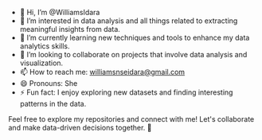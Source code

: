 - 👋 Hi, I’m @WilliamsIdara
- 👀 I’m interested in data analysis and all things related to extracting meaningful insights from data.
- 🌱 I’m currently learning new techniques and tools to enhance my data analytics skills.
- 💞️ I’m looking to collaborate on projects that involve data analysis and visualization.
- 📫 How to reach me: williamsnseidara@gmail.com
- 😄 Pronouns: She
- ⚡ Fun fact: I enjoy exploring new datasets and finding interesting patterns in the data.

Feel free to explore my repositories and connect with me! Let's collaborate and make data-driven decisions together. 🚀



<!---
WilliamsIdara/WilliamsIdara is a ✨ special ✨ repository because its `README.md` (this file) appears on your GitHub profile.
You can click the Preview link to take a look at your changes.
--->
